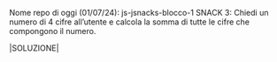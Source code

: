Nome repo di oggi (01/07/24): js-jsnacks-blocco-1
SNACK 3:
Chiedi un numero di 4 cifre all’utente
e calcola la somma di tutte le cifre che compongono il numero.


|SOLUZIONE|